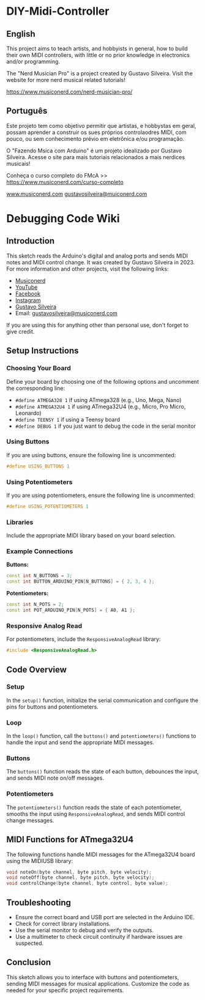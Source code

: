 # DIY-Midi-Controller

## English

This project aims to teach artists, and hobbyists in general, how to build their own MIDI controllers, with little or no prior knowledge in electronics and/or programming.

The "Nerd Musician Pro" is a project created by Gustavo Silveira. Visit the website for more nerd musical related tutorials!

https://www.musiconerd.com/nerd-musician-pro/


## Português

Este projeto tem como objetivo permitir que artistas, e hobbystas em geral, possam aprender a construir os sues próprios controlaodres MIDI, com pouco, ou sem conhecimento prévio em eletrônica e/ou programação.

O "Fazendo Msica com Arduino" é um projeto idealizado por Gustavo Silveira. Acesse o site para mais tutoriais relacionados a mais nerdices musicais!

Conheça o curso completo do FMcA >> https://www.musiconerd.com/curso-completo

www.musiconerd.com
gustavosilveira@muiconerd.com


# Debugging Code Wiki

## Introduction

This sketch reads the Arduino's digital and analog ports and sends MIDI notes and MIDI control change. It was created by Gustavo Silveira in 2023. For more information and other projects, visit the following links:

- [Musiconerd](http://www.musiconerd.com)
- [YouTube](http://www.youtube.com/musiconerd)
- [Facebook](http://facebook.com/musiconerdmusiconerd)
- [Instagram](http://instagram.com/musiconerd/)
- [Gustavo Silveira](http://www.gustavosilveira.net)
- Email: gustavosilveira@musiconerd.com

If you are using this for anything other than personal use, don't forget to give credit.

## Setup Instructions

### Choosing Your Board

Define your board by choosing one of the following options and uncomment the corresponding line:
- `#define ATMEGA328 1` if using ATmega328 (e.g., Uno, Mega, Nano)
- `#define ATMEGA32U4 1` if using ATmega32U4 (e.g., Micro, Pro Micro, Leonardo)
- `#define TEENSY 1` if using a Teensy board
- `#define DEBUG 1` if you just want to debug the code in the serial monitor

### Using Buttons

If you are using buttons, ensure the following line is uncommented:
```cpp
#define USING_BUTTONS 1
```

### Using Potentiometers

If you are using potentiometers, ensure the following line is uncommented:
```cpp
#define USING_POTENTIOMETERS 1
```

### Libraries

Include the appropriate MIDI library based on your board selection.

### Example Connections

**Buttons:**
```cpp
const int N_BUTTONS = 3;
const int BUTTON_ARDUINO_PIN[N_BUTTONS] = { 2, 3, 4 };
```

**Potentiometers:**
```cpp
const int N_POTS = 2;
const int POT_ARDUINO_PIN[N_POTS] = { A0, A1 };
```

### Responsive Analog Read

For potentiometers, include the `ResponsiveAnalogRead` library:
```cpp
#include <ResponsiveAnalogRead.h>
```

## Code Overview

### Setup

In the `setup()` function, initialize the serial communication and configure the pins for buttons and potentiometers.

### Loop

In the `loop()` function, call the `buttons()` and `potentiometers()` functions to handle the input and send the appropriate MIDI messages.

### Buttons

The `buttons()` function reads the state of each button, debounces the input, and sends MIDI note on/off messages.

### Potentiometers

The `potentiometers()` function reads the state of each potentiometer, smooths the input using `ResponsiveAnalogRead`, and sends MIDI control change messages.

## MIDI Functions for ATmega32U4

The following functions handle MIDI messages for the ATmega32U4 board using the MIDIUSB library:
```cpp
void noteOn(byte channel, byte pitch, byte velocity);
void noteOff(byte channel, byte pitch, byte velocity);
void controlChange(byte channel, byte control, byte value);
```

## Troubleshooting

- Ensure the correct board and USB port are selected in the Arduino IDE.
- Check for correct library installations.
- Use the serial monitor to debug and verify the outputs.
- Use a multimeter to check circuit continuity if hardware issues are suspected.

## Conclusion

This sketch allows you to interface with buttons and potentiometers, sending MIDI messages for musical applications. Customize the code as needed for your specific project requirements.

